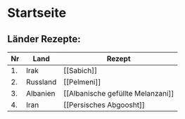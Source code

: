 # Startseite
## Länder Rezepte:
|	Nr	|	Land			|	Rezept											| 
|	-	|	---------------	|	---------------------------						| 
|	1.	|	Irak			|	[[Sabich]]						|
|	2.	|	Russland		|	[[Pelmeni]]						|
|	3.	|	Albanien		|	[[Albanische gefüllte Melanzani]] |
|	4.	|	Iran			|	[[Persisches Abgoosht]]			|

